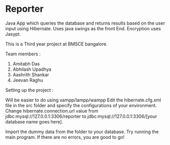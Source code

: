 Reporter
========

Java App which queries the database and returns results based on the user input using Hibernate. Uses java swings as the front End. Encryption uses Jasypt.

This is a Third year project at BMSCE bangalore.

Team members : 
1. Amitabh Das
2. Abhilash Upadhya
3. Aashrith Shankar
4. Jeevan Raghu


Setting up the project :

Will be easier to do using xampp/lampp/wampp
Edit the hibernate.cfg.xml file in the src folder and specify the configurations of your environment.
Change hibernate.connection.url value from jdbc:mysql://127.0.0.1:3306/reporter to jdbc:mysql://127.0.0.1:3306/[your database name goes here].

Import the dummy data from the folder to your database.
Try running the main program. If there are no errors, you are good to go!
